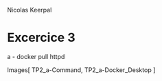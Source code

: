 Nicolas Keerpal

# Excercice 3
a - docker pull httpd

Images[ TP2_a-Command, TP2_a-Docker_Desktop ]

